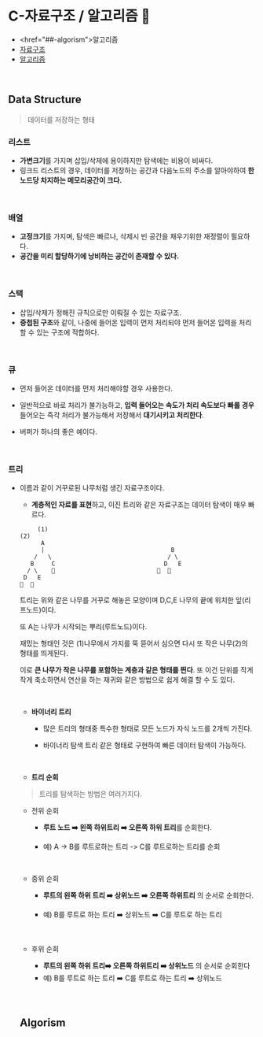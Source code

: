 # C-자료구조 / 알고리즘 🧐

- <href="##-algorism">알고리즘</href>
- [자료구조](##-data-structure)
- [알고리즘](##-algorism)



<br>

## Data Structure

> 데이터를 저장하는 형태 

### 리스트 

- **가변크기**를 가지며 삽입/삭제에 용이하지만 탐색에는 비용이 비싸다.
- 링크드 리스트의 경우, 데이터를 저장하는 공간과 다음노드의 주소를 알아야하여 **한 노드당 차지하는 메모리공간이 크다.**

<br>

### 배열

- **고정크기**를 가지며, 탐색은 빠르나, 삭제시 빈 공간을 채우기위한 재정렬이 필요하다.
- **공간을 미리 할당하기에 낭비하는 공간이 존재할 수 있다.**

<br>

### 스택

- 삽입/삭제가 정해진 규칙으로만 이뤄질 수 있는 자료구조.
- **중첩된 구조**와 같이, 나중에 들어온 입력이 먼저 처리되야 먼저 들어온 입력을 처리할 수 있는 구조에 적합하다.

<br>

### 큐

- 먼저 들어온 데이터를 먼저 처리해야할 경우 사용한다.

- 일반적으로 바로 처리가 불가능하고, **입력 들어오는 속도가 처리 속도보다 빠를 경우** 들어오는 즉각 처리가 불가능해서 저장해서 **대기시키고 처리한다**.

- 버퍼가 하나의 좋은 예이다.

  <br>

###  트리

- 이름과 같이 거꾸로된 나무처럼 생긴 자료구조이다.

  - **계층적인 자료를 표현**하고, 이진 트리와 같은 자료구조는 데이터 탐색이 매우 빠르다.

  ```
       (1)							  									(2)	
        A					
        |                                    B	  
      /   \                                 / \    
     B	   C                               D   E
    / \    🍃                             🍃  🍃
   D   E
  🍃  🍃
  ```

  트리는 위와 같은 나무를 거꾸로 해놓은 모양이며 D,C,E 나무의 끝에 위치한 잎(리프노드)이다.

  또 A는 나무가 시작되는 뿌리(루트노드)이다.

  재밌는 형태인 것은 (1)나무에서 가지를 뚝 뜯어서 심으면 다시 또 작은 나무(2)의 형태를 띄게된다. 

  이로 **큰 나무가 작은 나무를 포함하는 계층과 같은 형태를 띈다**. 또 이건 단위를 작게 작게 축소하면서 연산을 하는 재귀와 같은 방법으로 쉽게 해결 할 수 도 있다.

  <br>

  - **바이너리 트리**

    - 많은 트리의 형태중 특수한 형태로 모든 노드가 자식 노드를 2개씩 가진다.

    - 바이너리 탐색 트리 같은 형태로 구현하여 빠른 데이터 탐색이 가능하다.

      <br>

  -  **트리 순회**

    >  트리를 탐색하는 방법은 여러가지다. 

    - 전위 순회

      - **루트 노드 ➡️ 왼쪽 하위트리 ➡️ 오른쪽 하위 트리**를 순회한다.

      - 예)  A -> B를 루트로하는 트리 -> C를 루트로하는 트리를 순회

        <br>

    - 중위 순회

      - **루트의 왼쪽 하위 트리 ➡️ 상위노드 ➡️ 오른쪽 하위트리** 의 순서로 순회한다.

      - 예) B를 루트로 하는 트리 ➡️ 상위노드 ➡️ C를 루트로 하는 트리

        <br>

    - 후위 순회

      - **루트의 왼쪽 하위 트리➡️ 오른쪽 하위트리 ➡️ 상위노드**  의 순서로 순회한다
      - 예) B를 루트로 하는 트리  ➡️ C를 루트로 하는 트리 ➡️ 상위노드

  <br>

  <br>

  ## Algorism

  >

  

